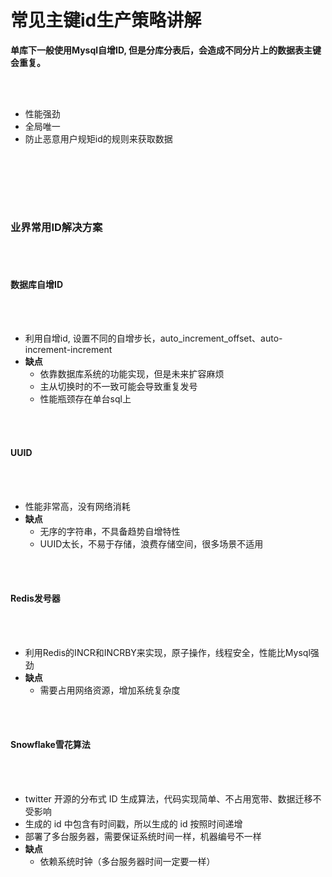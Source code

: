 

# 常见主键id生产策略讲解

**单库下一般使用Mysql自增ID, 但是分库分表后，会造成不同分片上的数据表主键会重复。**

 <br></br>

- 性能强劲
- 全局唯一
- 防止恶意用户规矩id的规则来获取数据

 <br></br>

 <br></br>

### 业界常用ID解决方案

 <br></br>

#### 数据库自增ID

 <br></br>

- 利用自增id, 设置不同的自增步长，auto_increment_offset、auto-increment-increment
- **缺点**
  - 依靠数据库系统的功能实现，但是未来扩容麻烦
  - 主从切换时的不一致可能会导致重复发号
  - 性能瓶颈存在单台sql上

 <br></br>

#### UUID

 <br></br>

- 性能非常高，没有网络消耗
- **缺点**
  - 无序的字符串，不具备趋势自增特性
  - UUID太长，不易于存储，浪费存储空间，很多场景不适用

 <br></br>

#### Redis发号器

 <br></br>

- 利用Redis的INCR和INCRBY来实现，原子操作，线程安全，性能比Mysql强劲
- **缺点**
  - 需要占用网络资源，增加系统复杂度

 <br></br>

#### Snowflake雪花算法

 <br></br>

- twitter 开源的分布式 ID 生成算法，代码实现简单、不占用宽带、数据迁移不受影响
- 生成的 id 中包含有时间戳，所以生成的 id 按照时间递增
- 部署了多台服务器，需要保证系统时间一样，机器编号不一样
- **缺点**
  - 依赖系统时钟（多台服务器时间一定要一样）